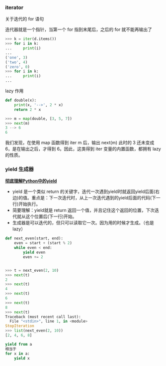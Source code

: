 ### iterator

关于迭代的 for 语句

迭代器就是一个指针，当第一个 for 指到末尾后，之后的 for 就不能再输出了

```python
>>> k = iter(d.items())
>>> for i in k:
...     print(i)
...
('one', 3)
('two', 4)
('zero', 0)
>>> for i in k:
...     print(i)
...
```

lazy 作用

```python
def double(x):
    print(x, '-->', 2 * x)
    return 2 * x

>>> m = map(double, [3, 5, 7])
>>> next(m)
3 --> 6
6
```

我们发现，在使用 map 函数得到 iter m 后，输出 next(m) 此时的 3 还未变成 6，是在输出之后，才得到 6。因此，这类得到 iter 变量的内置函数，都拥有 lazy 的性质。

### yield 生成器

[**彻底理解Python中的yield**](https://www.jianshu.com/p/d09778f4e055)

* yield 是一个类似 return 的关键字，迭代一次遇到yield时就返回yield后面(右边)的值。重点是：下一次迭代时，从上一次迭代遇到的yield后面的代码(下一行)开始执行。
* 简要理解：yield就是 return 返回一个值，并且记住这个返回的位置，下次迭代就从这个位置后(下一行)开始。
* 生成器是可以迭代的，但只可以读取它一次。因为用的时候才生成。（也是 lazy）

```python
def next_even(start, end):
    even = start + (start % 2)
    while even < end:
        yield even
        even += 2


>>> t = next_even(2, 10)
>>> next(t)
2
>>> next(t)
4
>>> next(t)
6
>>> next(t)
8
>>> next(t)
Traceback (most recent call last):
  File "<stdin>", line 1, in <module>
StopIteration
>>> list(next_even(2, 10))
[2, 4, 6, 8]
```



```python
yield from a  
相当于
for x in a:
    yield x

```
